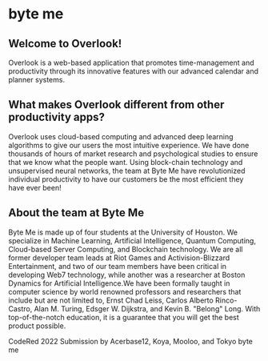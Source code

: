# byte me
## Welcome to Overlook!

Overlook is a web-based application that promotes time-management and productivity through its innovative features with our advanced calendar and planner systems.

## What makes Overlook different from other productivity apps?

Overlook uses cloud-based computing and advanced deep learning algorithms to give our users the most intuitive experience. We have done thousands of hours of market research and psychological studies to ensure that we know what the people want. Using block-chain technology and unsupervised neural networks, the team at Byte Me have revolutionized individual productivity to have our customers be the most efficient they have ever been!

## About the team at Byte Me

Byte Me is made up of four students at the University of Houston. We specialize in Machine Learning, Artificial Intelligence, Quantum Computing, Cloud-based Server Computing, and Blockchain technology. We are all former developer team leads at Riot Games and Activision-Blizzard Entertainment, and two of our team members have been critical in developing Web7 technology, while another was a researcher at Boston Dynamics for Artificial Intelligence.We have been formally taught in computer science by world renowned professors and researchers that include but are not limited to, Ernst Chad Leiss, Carlos Alberto Rinco-Castro, Alan M. Turing, Edsger W. Dijkstra, and Kevin B. "Belong" Long. With top-of-the-notch education, it is a guarantee that you will get the best product possible.

CodeRed 2022 Submission by Acerbase12, Koya, Mooloo, and Tokyo
byte me
